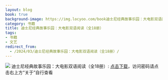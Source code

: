 ```yaml
---
layout: blog
book: true
background-image: https://img.locyoo.com/book迪士尼经典故事乐园：大电影双语阅读（全18册）.jpg
category: 书籍
title: 迪士尼经典故事乐园：大电影双语阅读（全18册）
tags:
- 书籍
- 文艺
redirect_from:
  - /2024/03/迪士尼经典故事乐园：大电影双语阅读（全18册）/
---
```

![](https://img.locyoo.com/book迪士尼经典故事乐园：大电影双语阅读（全18册）.jpg)
迪士尼经典故事乐园：大电影双语阅读（全18册）: <a name = "ref1" href="https://url18.ctfile.com/f/50983618-1363199051-4c7856?p=3619">点击下载</a>，访问密码请点击右上方“关于”自行查看